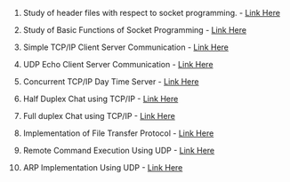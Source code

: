 1. Study of header files with respect to socket programming. - [Link Here](https://drish-xd.is-a.dev/practical/CN%20file.pdf)

2. Study of Basic Functions of Socket Programming - [Link Here](https://drish-xd.is-a.dev/practical/CN%20file.pdf)

3. Simple TCP/IP Client Server Communication - [Link Here](./CN/3.TCP/)

4. UDP Echo Client Server Communication - [Link Here](./CN/4.UDP/)

5. Concurrent TCP/IP Day Time Server - [Link Here](./CN/5.Concurrent%20TCP/)

6. Half Duplex Chat using TCP/IP - [Link Here](./CN/6.Half%20Duplex%20Chat/)

7. Full duplex Chat using TCP/IP - [Link Here](./CN/7.Full%20duplex%20Chat/)

8. Implementation of File Transfer Protocol - [Link Here](./CN/8.FTP/)

9.  Remote Command Execution Using UDP - [Link Here](./CN/9.RCE/)

10.  ARP Implementation Using UDP - [Link Here](./CN/10.ARP/)